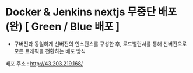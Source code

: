 # Docker & Jenkins nextjs 무중단 배포 (완) [ Green / Blue 배포 ]

- 구버전과 동일하게 신버전의 인스턴스를 구성한 후, 로드밸런서를 통해 신버전으로 모든 트래픽을 전환하는 배포 방식

배포 주소 : http://43.203.219.168/
